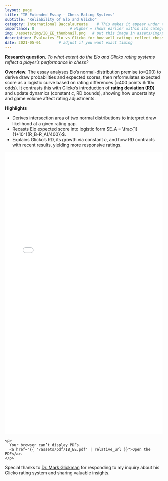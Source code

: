 ```yaml
---
layout: page
title: "IB Extended Essay — Chess Rating Systems"
subtitle: "Reliability of Elo and Glicko"
category: International Baccalaureate    # This makes it appear under the IB section on your Early Research page
importance: 8                # Higher = shows earlier within its category
img: /assets/img/IB_EE_thumbnail.png   # put this image in assets/img/projects/
description: Evaluates Elo vs Glicko for how well ratings reflect chess performance, focusing on expected score, rating deviation, and responsiveness.
date: 2021-05-01        # adjust if you want exact timing
---
```


**Research question.** *To what extent do the Elo and Glicko rating systems reflect a player’s performance in chess?*

**Overview.** The essay analyses Elo’s normal-distribution premise (σ≈200) to derive draw probabilities and expected scores, then reformulates expected score as a logistic curve based on rating differences (≈400 points ≙ 10× odds). It contrasts this with Glicko’s introduction of **rating deviation (RD)** and update dynamics (constant $c$, RD bounds), showing how uncertainty and game volume affect rating adjustments.

**Highlights**
- Derives intersection area of two normal distributions to interpret draw likelihood at a given rating gap.
- Recasts Elo expected score into logistic form $E_A = \frac{1}{1+10^{(R_B-R_A)/400}}$.
- Explains Glicko’s RD, its growth via constant $c$, and how RD contracts with recent results, yielding more responsive ratings.

<!-- Inline PDF viewer -->
<div class="pdf-viewer my-3">
  <object
    data="{{ '/assets/pdf/IB_EE.pdf' | relative_url }}"
    type="application/pdf"
    width="100%"
    height="900"
  >
    <!-- Fallback for browsers that block <object> -->
    <iframe
      src="{{ '/assets/pdf/IB_EE.pdf' | relative_url }}"
      width="100%"
      height="900"
      style="border: none;"
    ></iframe>

    <p>
      Your browser can’t display PDFs. 
      <a href="{{ '/assets/pdf/IB_EE.pdf' | relative_url }}">Open the PDF</a>.
    </p>
  </object>
</div>

Special thanks to [Dr. Mark Glickman](https://www.glicko.net/) for responding to my inquiry about his Glicko rating system and sharing valuable insights.

